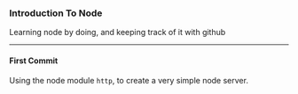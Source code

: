 ### Introduction To Node

Learning node by doing, and keeping track of it with github

----
#### First Commit
Using the node module `http`, to create a very simple node server.
